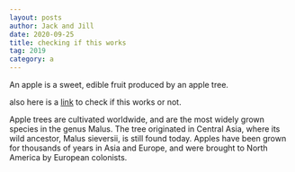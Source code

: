 ```yaml
---
layout: posts
author: Jack and Jill
date: 2020-09-25
title: checking if this works
tag: 2019
category: a
---
```


An apple is a sweet, edible fruit produced by an apple tree.

also here is a <a href="/check">link</a> to check if this works or not.

Apple trees are cultivated worldwide, and are the most widely grown species in
the genus Malus. The tree originated in Central Asia, where its wild ancestor,
Malus sieversii, is still found today. Apples have been grown for thousands of
years in Asia and Europe, and were brought to North America by European
colonists.